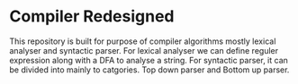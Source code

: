 # Compiler Redesigned
This repository is built for purpose of compiler algorithms mostly lexical analyser and syntactic parser.
For lexical analyser we can define reguler expression along with a DFA to analyse a string.
For syntactic parser, it can be divided into mainly to catgories. Top down parser and Bottom up parser.
